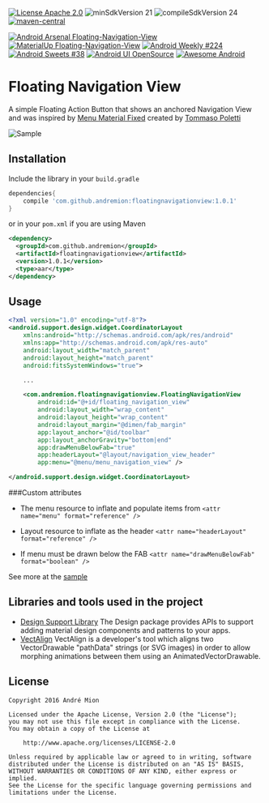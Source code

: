 [![License Apache 2.0](https://img.shields.io/badge/License-Apache%202.0-blue.svg?style=true)](http://www.apache.org/licenses/LICENSE-2.0)
![minSdkVersion 21](https://img.shields.io/badge/minSdkVersion-21-red.svg?style=true)
![compileSdkVersion 24](https://img.shields.io/badge/compileSdkVersion-24-yellow.svg?style=true)
[![maven-central](https://img.shields.io/maven-central/v/com.github.andremion/floatingnavigationview.svg)](https://search.maven.org/#artifactdetails%7Ccom.github.andremion%7Cfloatingnavigationview%7C1.0.1%7Caar)

[![Android Arsenal Floating-Navigation-View](https://img.shields.io/badge/Android%20Arsenal-Floating--Navigation--View-green.svg?style=true)](https://android-arsenal.com/details/1/4134)
[![MaterialUp Floating-Navigation-View](https://img.shields.io/badge/MaterialUp-Floating--Navigation--View-blue.svg?style=true)](https://www.uplabs.com/posts/floating-navigation-view)
[![Android Weekly #224](https://img.shields.io/badge/Android%20Weekly-%23224-blue.svg?style=true)](http://androidweekly.net/issues/issue-224)
[![Android Sweets #38](https://img.shields.io/badge/Android%20Sweets-%2338-ff69b4.svg?style=true)](https://androidsweets.ongoodbits.com/2016/09/29/issue-38)
[![Android UI OpenSource](https://img.shields.io/badge/Android%20UI%20OpenSource-2016-yellow.svg?style=true)](https://kmshack.github.io/AndroidUICollection/page2/)
[![Awesome Android](https://cdn.rawgit.com/sindresorhus/awesome/d7305f38d29fed78fa85652e3a63e154dd8e8829/media/badge.svg)](https://github.com/JStumpp/awesome-android#navigation)

# Floating Navigation View

A simple Floating Action Button that shows an anchored Navigation View and was inspired by [Menu Material Fixed](http://www.uplabs.com/posts/menu-material-fixed) created by [Tommaso Poletti](http://www.uplabs.com/tomma5o)

![Sample](https://raw.githubusercontent.com/andremion/Floating-Navigation-View/master/art/sample.gif)

## Installation

Include the library in your `build.gradle`

```groovy
dependencies{
    compile 'com.github.andremion:floatingnavigationview:1.0.1'
}
```

or in your `pom.xml` if you are using Maven

```xml
<dependency>
  <groupId>com.github.andremion</groupId>
  <artifactId>floatingnavigationview</artifactId>
  <version>1.0.1</version>
  <type>aar</type>
</dependency>
```

## Usage

```xml
<?xml version="1.0" encoding="utf-8"?>
<android.support.design.widget.CoordinatorLayout
    xmlns:android="http://schemas.android.com/apk/res/android"
    xmlns:app="http://schemas.android.com/apk/res-auto"
    android:layout_width="match_parent"
    android:layout_height="match_parent"
    android:fitsSystemWindows="true">

    ...

    <com.andremion.floatingnavigationview.FloatingNavigationView
        android:id="@+id/floating_navigation_view"
        android:layout_width="wrap_content"
        android:layout_height="wrap_content"
        android:layout_margin="@dimen/fab_margin"
        app:layout_anchor="@id/toolbar"
        app:layout_anchorGravity="bottom|end"
        app:drawMenuBelowFab="true"
        app:headerLayout="@layout/navigation_view_header"
        app:menu="@menu/menu_navigation_view" />

</android.support.design.widget.CoordinatorLayout>
```

###Custom attributes

- The menu resource to inflate and populate items from
`<attr name="menu" format="reference" />`
    
- Layout resource to inflate as the header
`<attr name="headerLayout" format="reference" />`
    
- If menu must be drawn below the FAB
`<attr name="drawMenuBelowFab" format="boolean" />`

See more at the [sample](https://github.com/andremion/Floating-Navigation-View/tree/master/sample)

## Libraries and tools used in the project

* [Design Support Library](http://developer.android.com/intl/pt-br/tools/support-library/features.html#design)
The Design package provides APIs to support adding material design components and patterns to your apps.
* [VectAlign](https://github.com/bonnyfone/vectalign)
VectAlign is a developer's tool which aligns two VectorDrawable "pathData" strings (or SVG images) in order to allow morphing animations between them using an AnimatedVectorDrawable.

## License

    Copyright 2016 André Mion

    Licensed under the Apache License, Version 2.0 (the "License");
    you may not use this file except in compliance with the License.
    You may obtain a copy of the License at

        http://www.apache.org/licenses/LICENSE-2.0

    Unless required by applicable law or agreed to in writing, software
    distributed under the License is distributed on an "AS IS" BASIS,
    WITHOUT WARRANTIES OR CONDITIONS OF ANY KIND, either express or implied.
    See the License for the specific language governing permissions and
    limitations under the License.
